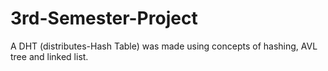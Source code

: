 # 3rd-Semester-Project
A DHT (distributes-Hash Table) was made using concepts of hashing, AVL tree and linked list. 
